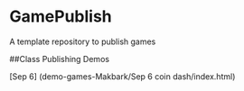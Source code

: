 # GamePublish
A template repository to publish games

##Class Publishing Demos


[Sep 6] (demo-games-Makbark/Sep 6 coin dash/index.html)
  
